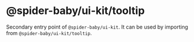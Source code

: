 # @spider-baby/ui-kit/tooltip

Secondary entry point of `@spider-baby/ui-kit`. It can be used by importing from `@spider-baby/ui-kit/tooltip`.

